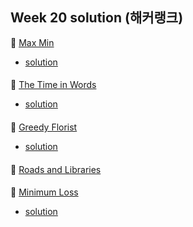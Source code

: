## Week 20 solution (해커랭크)

👀 [Max Min](https://www.hackerrank.com/challenges/angry-children/problem)

* [solution](https://github.com/BBBOMi/Algorithms-New/blob/master/week20/MaxMin.java)

#### 

👀 [The Time in Words](https://www.hackerrank.com/challenges/the-time-in-words/problem)

* [solution](https://github.com/BBBOMi/Algorithms-New/blob/master/week20/TheTimeInWords.java)

#### 

👀 [Greedy Florist](https://www.hackerrank.com/challenges/greedy-florist/problem)

* [solution](https://github.com/BBBOMi/Algorithms-New/blob/master/week20/GreedyFlorist.java)

####  

👀 [Roads and Libraries](https://www.hackerrank.com/challenges/torque-and-development/problem)

#### 

👀 [Minimum Loss](https://www.hackerrank.com/challenges/minimum-loss/problem)

* [solution](https://github.com/BBBOMi/Algorithms-New/blob/master/week20/MinimumLoss.java)

